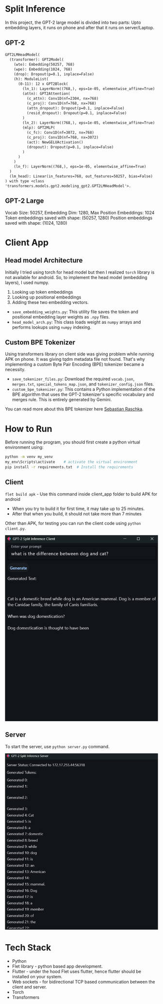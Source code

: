 # Split Inference

In this project, the GPT-2 large model is divided into two parts: Upto embedding layers, it runs on phone and after that it runs on server/Laptop.

## GPT-2

```
GPT2LMHeadModel(
  (transformer): GPT2Model(
    (wte): Embedding(50257, 768)
    (wpe): Embedding(1024, 768)
    (drop): Dropout(p=0.1, inplace=False)
    (h): ModuleList(
      (0-11): 12 x GPT2Block(
        (ln_1): LayerNorm((768,), eps=1e-05, elementwise_affine=True)
        (attn): GPT2Attention(
          (c_attn): Conv1D(nf=2304, nx=768)
          (c_proj): Conv1D(nf=768, nx=768)
          (attn_dropout): Dropout(p=0.1, inplace=False)
          (resid_dropout): Dropout(p=0.1, inplace=False)
        )
        (ln_2): LayerNorm((768,), eps=1e-05, elementwise_affine=True)
        (mlp): GPT2MLP(
          (c_fc): Conv1D(nf=3072, nx=768)
          (c_proj): Conv1D(nf=768, nx=3072)
          (act): NewGELUActivation()
          (dropout): Dropout(p=0.1, inplace=False)
        )
      )
    )
    (ln_f): LayerNorm((768,), eps=1e-05, elementwise_affine=True)
  )
  (lm_head): Linear(in_features=768, out_features=50257, bias=False)
) with type <class 'transformers.models.gpt2.modeling_gpt2.GPT2LMHeadModel'>.
```

## GPT-2 Large

Vocab Size: 50257, Embedding Dim: 1280, Max Position Embeddings: 1024
Token embeddings saved with shape: (50257, 1280)
Position embeddings saved with shape: (1024, 1280)

# Client App

## Head model Architecture

Initially I tried using torch for head model but then I realized `torch` library is not available for android. So, to implement the head model (embedding layers), I used numpy.

1. Looking up token embeddings
2. Looking up positional embeddings
3. Adding these two embedding vectors.

- `save_embedding_weights.py`: This utility file saves the token and positional embedding layer weights as `.npy` files.
- `head_model_arch.py`: This class loads weight as `numpy` arrays and performs lookups using `numpy` indexing.

## Custom BPE Tokenizer

Using transformers library on client side was giving problem while running APK on phone. It was giving tqdm metadata file not found. That's why implementing a custom Byte Pair Encoding (BPE) tokenizer became a necessity.

- `save_tokenizer_files.py`: Download the required `vocab.json`, `merges.txt`, `special_tokens_map.json`, and `tokenizer_config.json` files.
- `custom_bpe_tokenizer.py`: This contains a Python implementation of the BPE algorithm that uses the GPT-2 tokenizer's specific vocabulary and merges rule. This is entirely generated by Gemini.

You can read more about this BPE tokenizer here [Sebastian Raschka](https://sebastianraschka.com/blog/2025/bpe-from-scratch.html).

# How to Run

Before running the program, you should first create a python virtual environment using:

``` bash
python -m venv my_venv
my_env\Scripts\activate    # activate the virtual environment
pip install -r requirements.txt  # Install the requirements
```

## Client

`flet build apk` - Use this command inside client_app folder to build APK for android

- When you try to build it for first time, it may take up to 25 minutes.
- After that when you build, it should not take more than 7 minutes

Other than APK, for testing you can run the client code using `python client.py`.

![alt text](image-1.png)

## Server

To start the server, use `python server.py` command.

![alt text](image.png)

# Tech Stack

- Python
- Flet library - python based app development. 
- Flutter - under the hood Flet uses flutter, hence flutter should be installed on your system.
- Web sockets - for bidirectional TCP based communication between the client and server.
- Torch
- Transformers